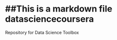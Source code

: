 ##This is a markdown file
datasciencecoursera
===================

Repository for Data Science Toolbox
